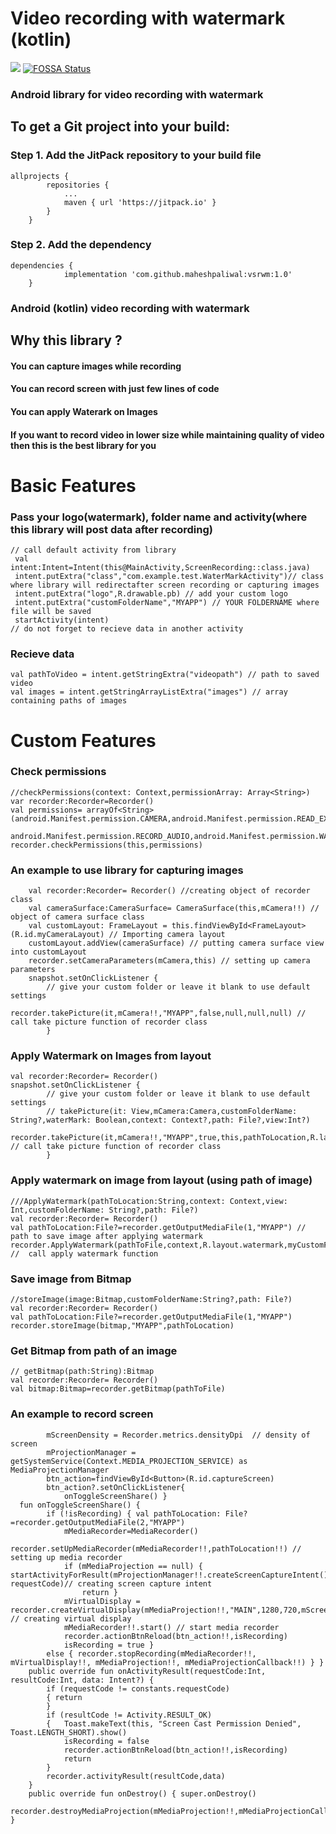 # Video recording with watermark (kotlin)
[![](https://jitpack.io/v/maheshpaliwal/vsrwm.svg)](https://jitpack.io/#maheshpaliwal/vsrwm)
[![FOSSA Status](https://app.fossa.com/api/projects/git%2Bgithub.com%2Fmaheshpaliwal%2Fvsrwm.svg?type=shield)](https://app.fossa.com/projects/git%2Bgithub.com%2Fmaheshpaliwal%2Fvsrwm?ref=badge_shield)
### Android library for video recording with watermark
## To get a Git project into your build:

### Step 1. Add the JitPack repository to your build file
```
allprojects {
		repositories {
			...
			maven { url 'https://jitpack.io' }
		}
	}
```
### Step 2. Add the dependency
```
dependencies {
	        implementation 'com.github.maheshpaliwal:vsrwm:1.0'
	}
```
### Android (kotlin) video recording with watermark
## Why this library ?

#### You can capture images while recording
#### You can record screen with just few lines of code
#### You can apply Waterark on Images 
#### If you want to record video in lower size while maintaining quality of video then this is the best library for you

# Basic Features
### Pass your logo(watermark), folder name and activity(where this library will post data after recording)
```
// call default activity from library 
 val intent:Intent=Intent(this@MainActivity,ScreenRecording::class.java)
 intent.putExtra("class","com.example.test.WaterMarkActivity")// class where library will redirectafter screen recording or capturing images
 intent.putExtra("logo",R.drawable.pb) // add your custom logo
 intent.putExtra("customFolderName","MYAPP") // YOUR FOLDERNAME where file will be saved
 startActivity(intent)
// do not forget to recieve data in another activity
```
### Recieve data
```
val pathToVideo = intent.getStringExtra("videopath") // path to saved video
val images = intent.getStringArrayListExtra("images") // array containing paths of images
```
# Custom Features
### Check permissions
```
//checkPermissions(context: Context,permissionArray: Array<String>)
var recorder:Recorder=Recorder()
val permissions= arrayOf<String>(android.Manifest.permission.CAMERA,android.Manifest.permission.READ_EXTERNAL_STORAGE,android.Manifest.permission.WRITE_EXTERNAL_STORAGE,
      android.Manifest.permission.RECORD_AUDIO,android.Manifest.permission.WAKE_LOCK,android.Manifest.permission.INTERNET,android.Manifest.permission.ACCESS_NETWORK_STATE)
recorder.checkPermissions(this,permissions)
```
### An example to use library for capturing images
``` mCamera = Camera.open() //opening camera
    val recorder:Recorder= Recorder() //creating object of recorder class
    val cameraSurface:CameraSurface= CameraSurface(this,mCamera!!) // object of camera surface class
    val customLayout: FrameLayout = this.findViewById<FrameLayout>(R.id.myCameraLayout) // Importing camera layout
    customLayout.addView(cameraSurface) // putting camera surface view into customLayout
    recorder.setCameraParameters(mCamera,this) // setting up camera parameters
    snapshot.setOnClickListener {
        // give your custom folder or leave it blank to use default settings
            recorder.takePicture(it,mCamera!!,"MYAPP",false,null,null,null) // call take picture function of recorder class
        }
```
### Apply Watermark on Images from layout
```
val recorder:Recorder= Recorder()
snapshot.setOnClickListener {
        // give your custom folder or leave it blank to use default settings 
        // takePicture(it: View,mCamera:Camera,customFolderName: String?,waterMark: Boolean,context: Context?,path: File?,view:Int?)
            recorder.takePicture(it,mCamera!!,"MYAPP",true,this,pathToLocation,R.layout.watermark) // call take picture function of recorder class
        }
```
### Apply watermark on image from layout (using path of image)
```
///ApplyWatermark(pathToLocation:String,context: Context,view: Int,customFolderName: String?,path: File?)
val recorder:Recorder= Recorder()
val pathToLocation:File?=recorder.getOutputMediaFile(1,"MYAPP") // path to save image after applying watermark
recorder.ApplyWatermark(pathToFile,context,R.layout.watermark,myCustomFolder,pathToLocation) //  call apply watermark function
```
### Save image from Bitmap
```
//storeImage(image:Bitmap,customFolderName:String?,path: File?)
val recorder:Recorder= Recorder()
val pathToLocation:File?=recorder.getOutputMediaFile(1,"MYAPP")
recorder.storeImage(bitmap,"MYAPP",pathToLocation)
```
### Get Bitmap from path of an image
```
// getBitmap(path:String):Bitmap
val recorder:Recorder= Recorder()
val bitmap:Bitmap=recorder.getBitmap(pathToFile)
```
### An example to record screen
```windowManager.defaultDisplay.getMetrics(Recorder.metrics) // getting display metrics in metrics variable
        mScreenDensity = Recorder.metrics.densityDpi  // density of screen
        mProjectionManager = getSystemService(Context.MEDIA_PROJECTION_SERVICE) as MediaProjectionManager
        btn_action=findViewById<Button>(R.id.captureScreen)
        btn_action?.setOnClickListener{
            onToggleScreenShare() }
  fun onToggleScreenShare() {
        if (!isRecording) { val pathToLocation: File? =recorder.getOutputMediaFile(2,"MYAPP")
            mMediaRecorder=MediaRecorder()
            recorder.setUpMediaRecorder(mMediaRecorder!!,pathToLocation!!) // setting up media recorder
            if (mMediaProjection == null) { startActivityForResult(mProjectionManager!!.createScreenCaptureIntent(), requestCode)// creating screen capture intent
                return }
            mVirtualDisplay = recorder.createVirtualDisplay(mMediaProjection!!,"MAIN",1280,720,mScreenDensity,mMediaRecorder!!) // creating virtual display
            mMediaRecorder!!.start() // start media recorder
            recorder.actionBtnReload(btn_action!!,isRecording)
            isRecording = true }
        else { recorder.stopRecording(mMediaRecorder!!, mVirtualDisplay!!, mMediaProjection!!, mMediaProjectionCallback!!) } }
    public override fun onActivityResult(requestCode:Int, resultCode:Int, data: Intent?) {
        if (requestCode != constants.requestCode)
        { return
        }
        if (resultCode != Activity.RESULT_OK)
        {   Toast.makeText(this, "Screen Cast Permission Denied", Toast.LENGTH_SHORT).show()
            isRecording = false
            recorder.actionBtnReload(btn_action!!,isRecording)
            return
        }
        recorder.activityResult(resultCode,data)
    }
    public override fun onDestroy() { super.onDestroy()
        recorder.destroyMediaProjection(mMediaProjection!!,mMediaProjectionCallback!!) }
````

